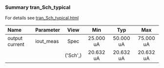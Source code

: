 ### Summary tran_Sch_typical

For details see <a href='tran_Sch_typical.html'>tran_Sch_typical.html</a>

|**Name**|**Parameter**|**View**|**Min** | **Typ** | **Max**|
|:---|:---|:---:|:---:|:---:|:---:|
|output current|iout\_meas | Spec | 25.000 uA | 50.000 uA | 75.000 uA |
| | | ('Sch',)|20.632 uA | 20.632 uA | 20.632 uA |
